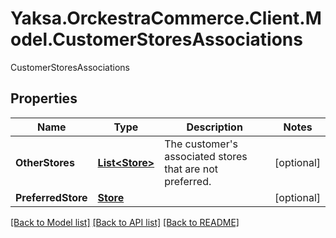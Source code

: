 # Yaksa.OrckestraCommerce.Client.Model.CustomerStoresAssociations
CustomerStoresAssociations

## Properties

Name | Type | Description | Notes
------------ | ------------- | ------------- | -------------
**OtherStores** | [**List&lt;Store&gt;**](Store.md) | The customer&#39;s associated stores that are not preferred. | [optional] 
**PreferredStore** | [**Store**](Store.md) |  | [optional] 

[[Back to Model list]](../README.md#documentation-for-models) [[Back to API list]](../README.md#documentation-for-api-endpoints) [[Back to README]](../README.md)

